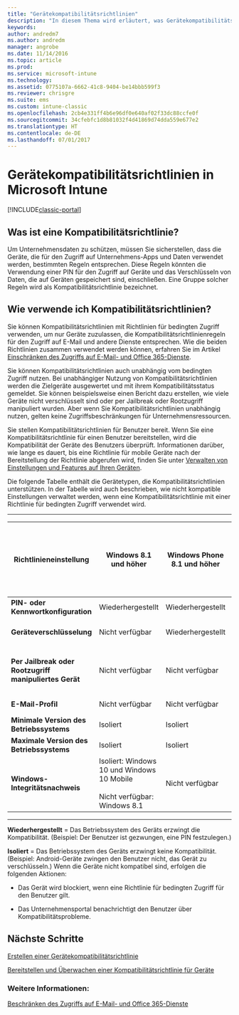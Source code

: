 ```yaml
---
title: "Gerätekompatibilitätsrichtlinien"
description: "In diesem Thema wird erläutert, was Gerätekompatibilitätsrichtlinien sind und wie sie funktionieren."
keywords: 
author: andredm7
ms.author: andredm
manager: angrobe
ms.date: 11/14/2016
ms.topic: article
ms.prod: 
ms.service: microsoft-intune
ms.technology: 
ms.assetid: 0775107a-6662-41c8-9404-be14bbb599f3
ms.reviewer: chrisgre
ms.suite: ems
ms.custom: intune-classic
ms.openlocfilehash: 2cb4e331ff4b6e96df0e640af02f33dc88ccfe0f
ms.sourcegitcommit: 34cfebfc1d8b81032f4d41869d74dda559e677e2
ms.translationtype: HT
ms.contentlocale: de-DE
ms.lasthandoff: 07/01/2017
---
```

# <a name="device-compliance-policies-in-microsoft-intune"></a>Gerätekompatibilitätsrichtlinien in Microsoft Intune

[!INCLUDE[classic-portal](../includes/classic-portal.md)]

## <a name="what-is-a-compliance-policy"></a>Was ist eine Kompatibilitätsrichtlinie?
Um Unternehmensdaten zu schützen, müssen Sie sicherstellen, dass die Geräte, die für den Zugriff auf Unternehmens-Apps und Daten verwendet werden, bestimmten Regeln entsprechen. Diese Regeln könnten die Verwendung einer PIN für den Zugriff auf Geräte und das Verschlüsseln von Daten, die auf Geräten gespeichert sind, einschließen. Eine Gruppe solcher Regeln wird als Kompatibilitätsrichtlinie bezeichnet.

## <a name="how-should-i-use-compliance-policies"></a>Wie verwende ich Kompatibilitätsrichtlinien?
Sie können Kompatibilitätsrichtlinien mit Richtlinien für bedingten Zugriff verwenden, um nur Geräte zuzulassen, die Kompatibilitätsrichtlinienregeln für den Zugriff auf E-Mail und andere Dienste entsprechen. Wie die beiden Richtlinien zusammen verwendet werden können, erfahren Sie im Artikel [Einschränken des Zugriffs auf E-Mail- und Office 365-Dienste](restrict-access-to-email-and-o365-services-with-microsoft-intune.md).

Sie können Kompatibilitätsrichtlinien auch unabhängig vom bedingten Zugriff nutzen. Bei unabhängiger Nutzung von Kompatibilitätsrichtlinien werden die Zielgeräte ausgewertet und mit ihrem Kompatibilitätsstatus gemeldet. Sie können beispielsweise einen Bericht dazu erstellen, wie viele Geräte nicht verschlüsselt sind oder per Jailbreak oder Rootzugriff manipuliert wurden. Aber wenn Sie Kompatibilitätsrichtlinien unabhängig nutzen, gelten keine Zugriffsbeschränkungen für Unternehmensressourcen.

Sie stellen Kompatibilitätsrichtlinien für Benutzer bereit. Wenn Sie eine Kompatibilitätsrichtlinie für einen Benutzer bereitstellen, wird die Kompatibilität der Geräte des Benutzers überprüft.
Informationen darüber, wie lange es dauert, bis eine Richtlinie für mobile Geräte nach der Bereitstellung der Richtlinie abgerufen wird, finden Sie unter [Verwalten von Einstellungen und Features auf Ihren Geräten](/intune-classic/deploy-use/manage-settings-and-features-on-your-devices-with-microsoft-intune-policies#frequently-asked-questions-about-intune-policies).

Die folgende Tabelle enthält die Gerätetypen, die Kompatibilitätsrichtlinien unterstützen. In der Tabelle wird auch beschrieben, wie nicht kompatible Einstellungen verwaltet werden, wenn eine Kompatibilitätsrichtlinie mit einer Richtlinie für bedingten Zugriff verwendet wird.

-----------------------------

|Richtlinieneinstellung| Windows 8.1 und höher| Windows Phone 8.1 und höher| iOS 8.0 und höher|Android 4,0 und höher<br/>Samsung Knox Standard 4.0 und höher|
|-----|----|----|----|----|
|**PIN- oder Kennwortkonfiguration** |Wiederhergestellt|Wiederhergestellt|Wiederhergestellt|Isoliert|
|**Geräteverschlüsselung**|Nicht verfügbar|Wiederhergestellt|Wiederhergestellt (durch Festlegen der PIN)|Isoliert|
|**Per Jailbreak oder Rootzugriff manipuliertes Gerät**|Nicht verfügbar|Nicht verfügbar|Unter Quarantäne gestellt (keine Einstellung)|Unter Quarantäne gestellt (keine Einstellung)|
|**E-Mail-Profil**|Nicht verfügbar|Nicht verfügbar|Isoliert|Nicht verfügbar|
|**Minimale Version des Betriebssystems**|Isoliert|Isoliert|Isoliert|Isoliert|
|**Maximale Version des Betriebssystems**|Isoliert|Isoliert|Isoliert|Isoliert|
|**Windows-Integritätsnachweis**|Isoliert: Windows 10 und Windows 10 Mobile<br /><br />Nicht verfügbar: Windows 8.1|Nicht verfügbar|Nicht verfügbar|Nicht verfügbar|

------------------------------

**Wiederhergestellt** = Das Betriebssystem des Geräts erzwingt die Kompatibilität. (Beispiel: Der Benutzer ist gezwungen, eine PIN festzulegen.)

**Isoliert** = Das Betriebssystem des Geräts erzwingt keine Kompatibilität. (Beispiel: Android-Geräte zwingen den Benutzer nicht, das Gerät zu verschlüsseln.) Wenn die Geräte nicht kompatibel sind, erfolgen die folgenden Aktionen:

-   Das Gerät wird blockiert, wenn eine Richtlinie für bedingten Zugriff für den Benutzer gilt.

-   Das Unternehmensportal benachrichtigt den Benutzer über Kompatibilitätsprobleme.

## <a name="next-steps"></a>Nächste Schritte
[Erstellen einer Gerätekompatibilitätsrichtlinie](create-a-device-compliance-policy-in-microsoft-intune.md)

[Bereitstellen und Überwachen einer Kompatibilitätsrichtlinie für Geräte](deploy-and-monitor-a-device-compliance-policy-in-microsoft-intune.md)

### <a name="see-also"></a>Weitere Informationen:
[Beschränken des Zugriffs auf E-Mail- und Office 365-Dienste](restrict-access-to-email-and-o365-services-with-microsoft-intune.md)

